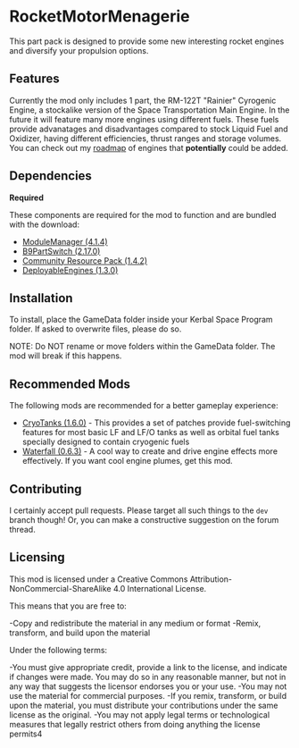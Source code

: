 # RocketMotorMenagerie
 
This part pack is designed to provide some new interesting rocket engines and diversify your propulsion options.

Features
----
Currently the mod only includes 1 part, the RM-122T "Rainier" Cyrogenic Engine, a stockalike version of the Space Transportation Main Engine. In the future it will feature many more engines using different fuels. These fuels provide advanatages and disadvantages compared to stock Liquid Fuel and Oxidizer, having different efficiencies, thrust ranges and storage volumes. You can check out my [roadmap](https://trello.com/b/22sCynUl/engine-pack-roadmap) of engines that **potentially** could be added.

Dependencies
----
**Required**

These components are required for the mod to function and are bundled with the download:

* [ModuleManager (4.1.4)](https://github.com/sarbian/ModuleManager)
* [B9PartSwitch (2.17.0)](https://github.com/blowfishpro/B9PartSwitch)
* [Community Resource Pack (1.4.2)](https://github.com/BobPalmer/CommunityResourcePack)
* [DeployableEngines (1.3.0)](https://github.com/post-kerbin-mining-corporation/DeployableEngines)

Installation
----
To install, place the GameData folder inside your Kerbal Space Program folder. If asked to overwrite files, please do so.

NOTE: Do NOT rename or move folders within the GameData folder. The mod will break if this happens.

Recommended Mods
----
The following mods are recommended for a better gameplay experience:
* [CryoTanks (1.6.0)](https://forum.kerbalspaceprogram.com/index.php?/topic/195042-111x-cryotanks-liquid-hydrogen-storage-and-management-feb-21-2021/) - This provides a set of patches provide fuel-switching features for most basic LF and LF/O tanks as well as orbital fuel tanks specially designed to contain cryogenic fuels
* [Waterfall (0.6.3)](https://forum.kerbalspaceprogram.com/index.php?/topic/196309-111x-waterfall-a-framework-for-continuous-mesh-driven-engine-effects-march-26/) - A cool  way to create and drive engine effects more effectively. If you want cool engine plumes, get this mod.

Contributing
----
I certainly accept pull requests. Please target all such things to the `dev` branch though! Or, you can make a constructive suggestion on the forum thread.

Licensing
----
This mod is licensed under a Creative Commons Attribution-NonCommercial-ShareAlike 4.0 International License.

This means that you are free to:

-Copy and redistribute the material in any medium or format -Remix, transform, and build upon the material

Under the following terms:

-You must give appropriate credit, provide a link to the license, and indicate if changes were made. You may do so in any reasonable manner, but not in any way that suggests the licensor endorses you or your use. -You may not use the material for commercial purposes. -If you remix, transform, or build upon the material, you must distribute your contributions under the same license as the original. -You may not apply legal terms or technological measures that legally restrict others from doing anything the license permits4
